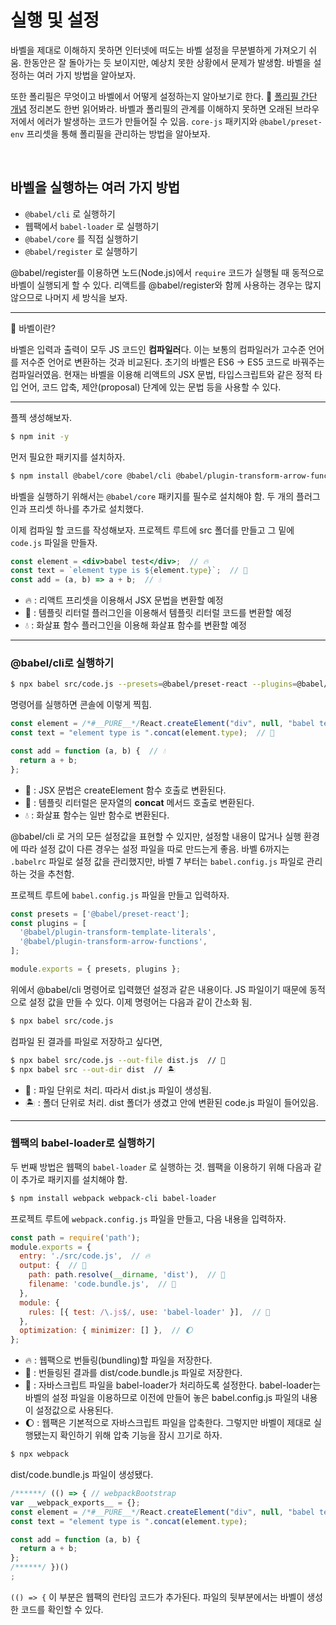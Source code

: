 # 실행 및 설정

바벨을 제대로 이해하지 못하면 인터넷에 떠도는 바벨 설정을 무분별하게 가져오기 쉬움. 한동안은 잘 돌아가는 듯 보이지만, 예상치 못한 상황에서 문제가 발생함. 바벨을 설정하는 여러 가지 방법을 알아보자.

또한 폴리필은 무엇이고 바벨에서 어떻게 설정하는지 알아보기로 한다. 📌 [폴리필 간단 개념](https://github.com/pozafly/TIL/blob/main/react/tip/JS%20%EC%A7%80%EC%9B%90%EB%B2%94%EC%9C%84(%ED%8F%B4%EB%A6%AC%ED%95%84).md) 정리본도 한번 읽어봐라. 바벨과 폴리필의 관계를 이해하지 못하면 오래된 브라우저에서 에러가 발생하는 코드가 만들어질 수 있음. `core-js` 패키지와 `@babel/preset-env` 프리셋을 통해 폴리필을 관리하는 방법을 알아보자.

<br/>

## 바벨을 실행하는 여러 가지 방법 

- `@babel/cli` 로 실행하기
- 웹팩에서 `babel-loader` 로 실행하기
- `@babel/core` 를 직접 실행하기
- `@babel/register` 로 실행하기

@babel/register를 이용하면 노드(Node.js)에서 `require` 코드가 실행될 때 동적으로 바벨이 실행되게 할 수 있다. 리액트를 @babel/register와 함께 사용하는 경우는 많지 않으므로 나머지 세 방식을 보자.

---

📌 바벨이란?

바벨은 입력과 출력이 모두 JS 코드인 **컴파일러**다. 이는 보통의 컴파일러가 고수준 언어를 저수준 언어로 변환하는 것과 비교된다. 초기의 바벨은 ES6 -> ES5 코드로 바꿔주는 컴파일러였음. 현재는 바벨을 이용해 리액트의 JSX 문법, 타입스크립트와 같은 정적 타입 언어, 코드 압축, 제안(proposal) 단계에 있는 문법 등을 사용할 수 있다.

---

플젝 생성해보자.

```sh
$ npm init -y
```

먼저 필요한 패키지를 설치하자.

```sh
$ npm install @babel/core @babel/cli @babel/plugin-transform-arrow-functions @babel/plugin-transform-template-literals @babel/preset-react
```

바벨을 실행하기 위해서는 `@babel/core` 패키지를 필수로 설치해야 함. 두 개의 플러그인과 프리셋 하나를 추가로 설치했다.

이제 컴파일 할 코드를 작성해보자. 프로젝트 루트에 src 폴더를 만들고 그 밑에 `code.js` 파일을 만들자.

```jsx
const element = <div>babel test</div>;  // 🔥
const text = `element type is ${element.type}`;  // 🌈
const add = (a, b) => a + b;  // 💧
```

- 🔥 : 리액트 프리셋을 이용해서 JSX 문법을 변환할 예정
- 🌈 : 템플릿 리터럴 플러그인을 이용해서 템플릿 리터럴 코드를 변환할 예정
- 💧 : 화살표 함수 플러그인을 이용해 화살표 함수를 변환할 예정

---

### @babel/cli로 실행하기

```sh
$ npx babel src/code.js --presets=@babel/preset-react --plugins=@babel/plugin-transform-template-literals,@babel/plugin-transform-arrow-functions
```

명령어를 실행하면 콘솔에 이렇게 찍힘.

```js
const element = /*#__PURE__*/React.createElement("div", null, "babel test");  // 🌊
const text = "element type is ".concat(element.type);  // 🚀

const add = function (a, b) {  // 💧
  return a + b;
};
```

- 🌊 : JSX 문법은 createElement 함수 호출로 변환된다.
- 🚀 : 템플릿 리터럴은 문자열의 **concat** 메서드 호출로 변환된다.
- 💧 : 화살표 함수는 일반 함수로 변환된다.

@babel/cli 로 거의 모든 설정값을 표현할 수 있지만, 설정할 내용이 많거나 실행 환경에 따라 설정 값이 다른 경우는 설정 파일을 따로 만드는게 좋음. 바벨 6까지는 `.babelrc` 파일로 설정 값을 관리했지만, 바벨 7 부터는 `babel.config.js` 파일로 관리하는 것을 추천함.

프로젝트 루트에 `babel.config.js` 파일을 만들고 입력하자.

```js
const presets = ['@babel/preset-react'];
const plugins = [
  '@babel/plugin-transform-template-literals',
  '@babel/plugin-transform-arrow-functions',
];

module.exports = { presets, plugins };
```

위에서 @babel/cli 명령어로 입력했던 설정과 같은 내용이다. JS 파일이기 때문에 동적으로 설정 값을 만들 수 있다. 이제 명령어는 다음과 같이 간소화 됨.

```sh
$ npx babel src/code.js
```

컴파일 된 결과를 파일로 저장하고 싶다면,

```bash
$ npx babel src/code.js --out-file dist.js  // 🚀
$ npx babel src --out-dir dist  // 🏝
```

- 🚀 : 파일 단위로 처리. 따라서 dist.js 파일이 생성됨.
- 🏝 : 폴더 단위로 처리. dist 폴더가 생겼고 안에 변환된 code.js 파일이 들어있음.

---

### 웹팩의 babel-loader로 실행하기

두 번째 방법은 웹팩의 `babel-loader` 로 실행하는 것. 웹팩을 이용하기 위해 다음과 같이 추가로 패키지를 설치해야 함.

```sh
$ npm install webpack webpack-cli babel-loader
```

프로젝트 루트에 `webpack.config.js` 파일을 만들고, 다음 내용을 입력하자.

```js
const path = require('path');
module.exports = {
  entry: './src/code.js',  // 🔥
  output: {  // 👻
    path: path.resolve(__dirname, 'dist'),  // 👻
    filename: 'code.bundle.js',  // 👻
  },
  module: {
    rules: [{ test: /\.js$/, use: 'babel-loader' }],  // 🌈
  },
  optimization: { minimizer: [] },  // 🌔
};
```

- 🔥 : 웹팩으로 번들링(bundling)할 파일을 저장한다.
- 👻 : 번들링된 결과를 dist/code.bundle.js 파일로 저장한다.
- 🌈 : 자바스크립트 파일을 babel-loader가 처리하도록 설정한다. babel-loader는 바벨의 설정 파일을 이용하므로 이전에 만들어 놓은 babel.config.js 파일의 내용이 설정값으로 사용된다.
- 🌔 : 웹팩은 기본적으로 자바스크립트 파일을 압축한다. 그렇지만 바벨이 제대로 실행됐는지 확인하기 위해 압축 기능을 잠시 끄기로 하자.

```bash
$ npx webpack
```

dist/code.bundle.js 파일이 생성됐다.

```js
/******/ (() => { // webpackBootstrap
var __webpack_exports__ = {};
const element = /*#__PURE__*/React.createElement("div", null, "babel test");
const text = "element type is ".concat(element.type);

const add = function (a, b) {
  return a + b;
};
/******/ })()
;
```

`(() => {` 이 부분은 웹팩의 런타임 코드가 추가된다. 파일의 뒷부분에서는 바벨이 생성한 코드를 확인할 수 있다.

